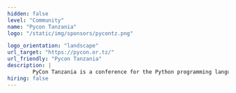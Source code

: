 ```yaml
---
hidden: false
level: "Community"
name: "Pycon Tanzania"
logo: "/static/img/sponsors/pycontz.png"

logo_orientation: "landscape"
url_target: "https://pycon.or.tz/"
url_friendly: "Pycon Tanzania"
description: |
        PyCon Tanzania is a conference for the Python programming language, where Pythonistas in Tanzania can meet to learn about new and upcoming Python libraries, tools, software and data science. The conference is organized by Python Tanzania, a non-profit organization that promotes the use of Python programming language in Tanzania.
hiring: false
---
```

